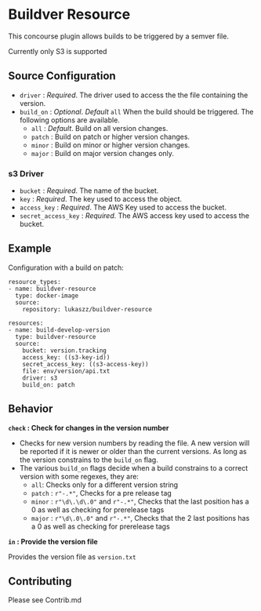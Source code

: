 # Buildver Resource

This concourse plugin allows builds to be triggered by a semver file.

Currently only S3 is supported

## Source Configuration
* `driver` : _Required_. The driver used to access the the file containing the version.
* `build_on` : _Optional_. _Default_ `all` When the build should be triggered. The following options are available.
    * `all` : _Default_. Build on all version changes.
    * `patch` : Build on patch or higher version changes.
    * `minor` : Build on minor or higher version changes.
    * `major` : Build on major version changes only.

### s3 Driver
* `bucket` : _Required_. The name of the bucket.
* `key` : _Required_. The key used to access the object.
* `access_key` : _Required_. The AWS Key used to access the bucket.
* `secret_access_key` : _Required_. The AWS access key used to access the bucket.

## Example

Configuration with a build on patch:
```
resource_types:
- name: buildver-resource
  type: docker-image
  source:
    repository: lukaszz/buildver-resource

resources:
- name: build-develop-version
  type: buildver-resource
  source:
    bucket: version.tracking
    access_key: ((s3-key-id))
    secret_access_key: ((s3-access-key))
    file: env/version/api.txt
    driver: s3
    build_on: patch
```

## Behavior

__`check` : Check for changes in the version number__

* Checks for new version numbers by reading the file. A new version will be reported if it is newer or older than the current versions. As long as the version constrains to the `build_on` flag.
* The various `build_on` flags decide when a build constrains to a correct version with some regexes, they are:
    * `all`: Checks only for a different version string
    * `patch` : `r"-.*"`, Checks for a pre release tag
    * `minor` : `r"\d\.\d\.0"` and `r"-.*"`, Checks that the last position has a 0 as well as checking for prerelease tags
    * `major` : `r"\d\.0\.0"` and `r"-.*"`, Checks that the 2 last positions has a 0 as well as checking for prerelease tags

__`in` : Provide the version file__

Provides the version file as `version.txt`

## Contributing

Please see Contrib.md